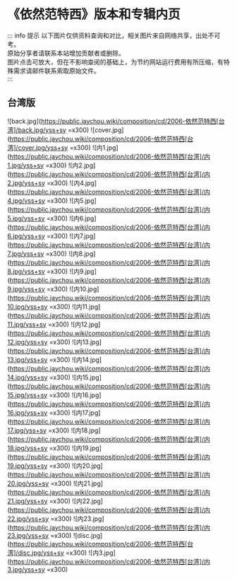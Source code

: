 # 《依然范特西》版本和专辑内页

::: info 提示
以下图片仅供资料查询和对比，相关图片来自网络共享，出处不可考。<br>
原始分享者请联系本站增加贡献者或删除。<br>
图片点击可放大，但在不影响查阅的基础上，为节约网站运行费用有所压缩，有特殊需求请邮件联系索取原始文件。<br>
:::

## 台湾版
![back.jpg](https://public.jaychou.wiki/composition/cd/2006-依然范特西[台湾]/back.jpg/yss+sy =x300)
![cover.jpg](https://public.jaychou.wiki/composition/cd/2006-依然范特西[台湾]/cover.jpg/yss+sy =x300)
![内1.jpg](https://public.jaychou.wiki/composition/cd/2006-依然范特西[台湾]/内1.jpg/yss+sy =x300)
![内2.jpg](https://public.jaychou.wiki/composition/cd/2006-依然范特西[台湾]/内2.jpg/yss+sy =x300)
![内4.jpg](https://public.jaychou.wiki/composition/cd/2006-依然范特西[台湾]/内4.jpg/yss+sy =x300)
![内5.jpg](https://public.jaychou.wiki/composition/cd/2006-依然范特西[台湾]/内5.jpg/yss+sy =x300)
![内6.jpg](https://public.jaychou.wiki/composition/cd/2006-依然范特西[台湾]/内6.jpg/yss+sy =x300)
![内7.jpg](https://public.jaychou.wiki/composition/cd/2006-依然范特西[台湾]/内7.jpg/yss+sy =x300)
![内8.jpg](https://public.jaychou.wiki/composition/cd/2006-依然范特西[台湾]/内8.jpg/yss+sy =x300)
![内9.jpg](https://public.jaychou.wiki/composition/cd/2006-依然范特西[台湾]/内9.jpg/yss+sy =x300)
![内10.jpg](https://public.jaychou.wiki/composition/cd/2006-依然范特西[台湾]/内10.jpg/yss+sy =x300)
![内11.jpg](https://public.jaychou.wiki/composition/cd/2006-依然范特西[台湾]/内11.jpg/yss+sy =x300)
![内12.jpg](https://public.jaychou.wiki/composition/cd/2006-依然范特西[台湾]/内12.jpg/yss+sy =x300)
![内13.jpg](https://public.jaychou.wiki/composition/cd/2006-依然范特西[台湾]/内13.jpg/yss+sy =x300)
![内14.jpg](https://public.jaychou.wiki/composition/cd/2006-依然范特西[台湾]/内14.jpg/yss+sy =x300)
![内15.jpg](https://public.jaychou.wiki/composition/cd/2006-依然范特西[台湾]/内15.jpg/yss+sy =x300)
![内16.jpg](https://public.jaychou.wiki/composition/cd/2006-依然范特西[台湾]/内16.jpg/yss+sy =x300)
![内17.jpg](https://public.jaychou.wiki/composition/cd/2006-依然范特西[台湾]/内17.jpg/yss+sy =x300)
![内18.jpg](https://public.jaychou.wiki/composition/cd/2006-依然范特西[台湾]/内18.jpg/yss+sy =x300)
![内19.jpg](https://public.jaychou.wiki/composition/cd/2006-依然范特西[台湾]/内19.jpg/yss+sy =x300)
![内20.jpg](https://public.jaychou.wiki/composition/cd/2006-依然范特西[台湾]/内20.jpg/yss+sy =x300)
![内21.jpg](https://public.jaychou.wiki/composition/cd/2006-依然范特西[台湾]/内21.jpg/yss+sy =x300)
![内22.jpg](https://public.jaychou.wiki/composition/cd/2006-依然范特西[台湾]/内22.jpg/yss+sy =x300)
![内23.jpg](https://public.jaychou.wiki/composition/cd/2006-依然范特西[台湾]/内23.jpg/yss+sy =x300)
![disc.jpg](https://public.jaychou.wiki/composition/cd/2006-依然范特西[台湾]/disc.jpg/yss+sy =x300)
![内3.jpg](https://public.jaychou.wiki/composition/cd/2006-依然范特西[台湾]/内3.jpg/yss+sy =x300)
